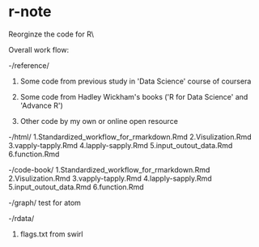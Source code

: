 # r-note

Reorginze the code for R\

Overall work flow:

-/reference/

1. Some code from previous study in 'Data Science' course of coursera

2. Some code from Hadley Wickham's books ('R for Data Science' and 'Advance R')

3. Other code by my own or online open resource


 
-/html/
1.Standardized_workflow_for_rmarkdown.Rmd
2.Visulization.Rmd
3.vapply-tapply.Rmd
4.lapply-sapply.Rmd
5.input_outout_data.Rmd
6.function.Rmd

-/code-book/
1.Standardized_workflow_for_rmarkdown.Rmd
2.Visulization.Rmd
3.vapply-tapply.Rmd
4.lapply-sapply.Rmd
5.input_outout_data.Rmd
6.function.Rmd


-/graph/
 test for atom

-/rdata/

1. flags.txt from swirl
